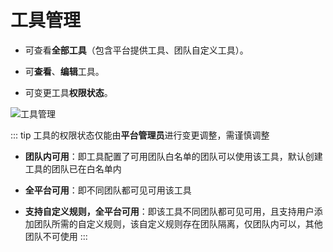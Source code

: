 # 工具管理

- 可查看**全部工具**（包含平台提供工具、团队自定义工具）。

- 可**查看**、**编辑**工具。

- 可变更工具**权限状态**。

![工具管理](../../../images/manage_tool_01.png)

::: tip
工具的权限状态仅能由**平台管理员**进行变更调整，需谨慎调整

- **团队内可用**：即工具配置了可用团队白名单的团队可以使用该工具，默认创建工具的团队已在白名单内

- **全平台可用**：即不同团队都可见可用该工具

- **支持自定义规则，全平台可用**：即该工具不同团队都可见可用，且支持用户添加团队所需的自定义规则，该自定义规则存在团队隔离，仅团队内可以，其他团队不可使用
:::